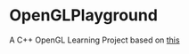 # OpenGLPlayground

A C++ OpenGL Learning Project based on [this](https://www.bilibili.com/video/BV1MJ411u7Bc)
